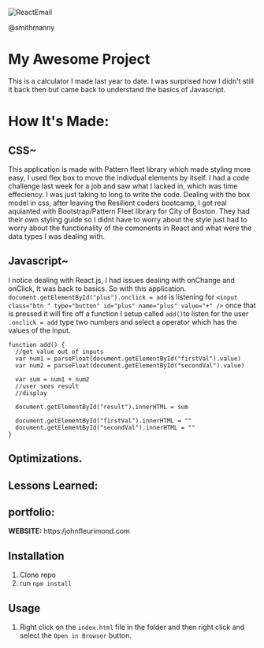 ![ReactEmail](public/App.png)

 @smithmanny

# My Awesome Project
This is a calculator I made last year to date. I was surprised how I didn't still it back then but came back to understand the basics of Javascript.

# How It's Made:

## CSS~
This application is made with Pattern fleet library which made styling more easy, I used flex box to move the indivdual elements by itself. I had a code challenge last week for a job and saw what I lacked in, which was time effeciency. I was just taking to long to write the code. Dealing with the box model in css, after leaving the Resilient coders bootcamp, I got real aquianted with Bootstrap/Pattern Fleet library for City of Boston. They had their own styling guide so I didnt have to worry about the style just had to worry about the functionality of the comonents in React and what were the data types I was dealing with.

## Javascript~
I notice dealing with React.js, I had issues dealing with onChange and onClick, It was back to basics. So with this application. `document.getElementById("plus").onclick = add` is listening for `<input class="btn " type="button" id="plus" name="plus" value="+" />` once that is pressed it will fire off a function I setup called `add()`to listen for the user `.onclick = add` type two numbers and select a operator which has the values of the input. 

```
function add() {
  //get value out of inputs
  var num1 = parseFloat(document.getElementById("firstVal").value)
  var num2 = parseFloat(document.getElementById("secondVal").value)

  var sum = num1 + num2
  //user sees result
  //display

  document.getElementById("result").innerHTML = sum

  document.getElementById("firstVal").innerHTML = ""
  document.getElementById("secondVal").innerHTML = ""
}

```

## Optimizations.



## Lessons Learned:

## portfolio:

**WEBSITE:** https:/johnfleurimond.com

## Installation

1. Clone repo
2. run `npm install`

## Usage

1. Right click on the `index.html` file in the folder and then right click and select the `Open in Browser` button.
